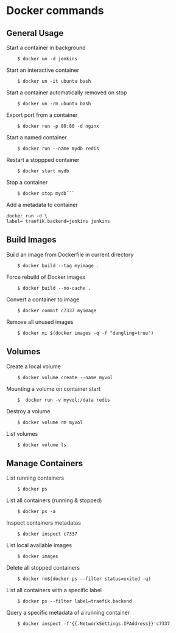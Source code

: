 
# Docker commands


## General Usage

Start a container in background

```
    $ docker un -d jenkins
```

Start an interactive container

```
    $ docker un -it ubuntu bash
```

Start a container automatically removed on stop

```
    $ docker un -rm ubuntu bash
```
Export port from a container

```
    $ docker run -p 80:80 -d nginx
```  

Start a named container
```   
    $ docker run --name mydb redis

```
Restart a stoppped container
```
    $ docker start mydb
```

Stop a container 
```
    $ docker stop mydb```
```
Add a metadata to container
```
docker run -d \
label= traefik.backend=jenkins jenkins
```


## Build Images

Build an image from Dockerfile in current directory 

``` 
    $ docker build --tag myimage .
```

Force rebuild of Docker images

```
    $ docker build --no-cache .
```

Convert a container to image 
```
    $ docker commit c7337 myimage
```

Remove all unused images
```
    $ docker mi $(docker images -q -f "dangling=true")
```

## Volumes

Create a local volume 
```
    $ docker volume create --name myvol
```

Mounting a volume on container start 
```
    $  docker run -v myvol:/data redis
```

Destroy a volume
```
    $ docker volume rm myvol
```

List volumes
```
    $ docker volume ls
```


## Manage Containers 

List running containers
```
    $ docker ps
```

List all containers (running & stopped)
```
    $ docker ps -a
```

Inspect containers metadatas
```
    $ docker inspect c7337
```

List local available images
```
    $ docker images
```

Delete all stopped containers
```
    $ docker rm$(docker ps --filter status=exited -q)
```

List all containers with a specific label
```
    $ docker ps --filter label=traefik.backend
```

Query a specific metadata of a running container
```
    $ docker inspect -f'{{.NetworkSettings.IPAddress}}'c7337
    


  
